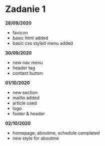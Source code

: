 # Zadanie 1

**28/09/2020**
- favicon
- basic html added
- basic css styled menu added

**30/09/2020**
- new nav menu
- header tag
- contact button

**01/10/2020**
- new section
- mailto added
- article used
- logo
- footer & header 

**02/10/2020**
- homepage, aboutme, schedule completed
- new style for aboutme

